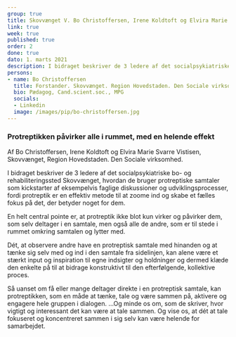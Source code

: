 ```yaml
---
group: true
title: Skovvænget V. Bo Christoffersen, Irene Koldtoft og Elvira Marie Svarre Vistisen, Skovvænget, Region Hovedstaden. Den Sociale virksomhed.
link: true
week: true
published: true
order: 2
done: true
dato: 1. marts 2021
description: I bidraget beskriver de 3 ledere af det socialpsykiatriske bo- og rehabiliteringssted Skovvænget, hvordan de bruger protreptiske samtaler som kickstarter af eksempelvis faglige diskussioner og udviklingsprocesser, fordi protreptik er en effektiv metode til at zoome ind og skabe et fælles fokus på det, der betyder noget for dem. 
persons:
- name: Bo Christoffersen
  title: Forstander. Skovvænget. Region Hovedstaden. Den Sociale virksomhed
  bio: Pædagog, Cand.scient.soc., MPG 
  socials:
  - Linkedin
  image: /images/pip/bo-christoffersen.jpg
---
```

### Protreptikken påvirker alle i rummet, med en helende effekt

Af Bo Christoffersen, Irene Koldtoft og Elvira Marie Svarre Vistisen, Skovvænget, Region Hovedstaden. Den Sociale virksomhed.

 

I bidraget beskriver de 3 ledere af det socialpsykiatriske bo- og rehabiliteringssted Skovvænget, hvordan de bruger protreptiske samtaler som kickstarter af eksempelvis faglige diskussioner og udviklingsprocesser, fordi protreptik er en effektiv metode til at zoome ind og skabe et fælles fokus på det, der betyder noget for dem. 

 

En helt central pointe er, at protreptik ikke blot kun virker og påvirker dem, som selv deltager i en samtale, men også alle de andre, som er til stede i rummet omkring samtalen og lytter med.

 

Dét, at observere andre have en protreptisk samtale med hinanden og at tænke sig selv med og ind i den samtale fra sidelinjen, kan alene være et stærkt input og inspiration til egne indsigter og holdninger og dermed klæde den enkelte på til at bidrage konstruktivt til den efterfølgende, kollektive proces.

 

Så uanset om få eller mange deltager direkte i en protreptisk samtale, kan protreptikken, som en måde at tænke, tale og være sammen på, aktivere og engagere hele gruppen i dialogen. …Og minde os om, som de skriver, hvor vigtigt og interessant det kan være at tale sammen. Og vise os, at dét at tale fokuseret og koncentreret sammen i sig selv kan være helende for samarbejdet.